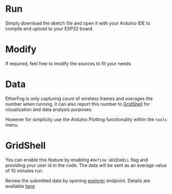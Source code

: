# Run

Simply download the sketch file and open it with your Arduino IDE to compile and upload to your ESP32 board.

# Modify

If required, feel free to modify the sources to fit your needs

# Data

EtherFog is only capturing count of wireless frames and averages the number when running,
it can also report this number to [GridShell](https://github.com/invpe/GridShell) for visualization and data analysis purposes.

However for simplicity use the Arduino Plotting functionality within the `tools` menu.

# GridShell 

You can enable this feature by enabling `#define GRIDSHELL` flag and providing your user id in the code.
The data will be sent as an average value of 10 minutes run.

Review the submitted data by opening [explorer](https://explorer.gridshelll.net:3000/) endpoint.
Details are available [here](https://github.com/invpe/GridShell/blob/main/Documentation/Tutorials/Explorer.md)


